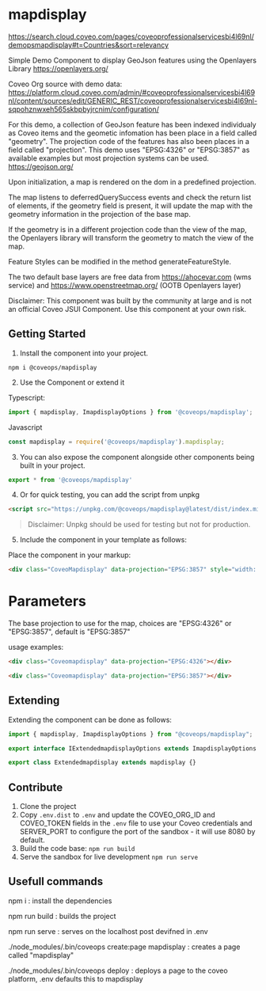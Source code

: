 # mapdisplay

https://search.cloud.coveo.com/pages/coveoprofessionalservicesbi4l69nl/demopsmapdisplay#t=Countries&sort=relevancy

Simple Demo Component to display GeoJson features using the Openlayers Library
https://openlayers.org/

Coveo Org source with demo data: 
https://platform.cloud.coveo.com/admin/#coveoprofessionalservicesbi4l69nl/content/sources/edit/GENERIC_REST/coveoprofessionalservicesbi4l69nl-sqpohznwxeh565skbpbyjrcnim/configuration/

For this demo, a collection of GeoJson feature has been indexed individualy as Coveo items and the geometic infomation has been place in a field called "geometry". The projection code of the features has also been places in a field called "projection". This demo uses "EPSG:4326" or "EPSG:3857" as available examples but most projection systems can be used.
https://geojson.org/

Upon initialization, a map is rendered on the dom in a predefined projection.

The map listens to deferredQuerySuccess events and check the return list of elements, if the geometry field is present, it will update the map with the geometry information in the projection of the base map.

If the geometry is in a different projection code than the view of the map, the Openlayers library will transform the geometry to match the view of the map.

Feature Styles can be modified in the method generateFeatureStyle.

The two default base layers are free data from https://ahocevar.com (wms service) and https://www.openstreetmap.org/ (OOTB Openlayers layer)


Disclaimer: This component was built by the community at large and is not an official Coveo JSUI Component. Use this component at your own risk.

## Getting Started

1. Install the component into your project.

```
npm i @coveops/mapdisplay
```

2. Use the Component or extend it

Typescript:

```javascript
import { mapdisplay, ImapdisplayOptions } from '@coveops/mapdisplay';
```

Javascript

```javascript
const mapdisplay = require('@coveops/mapdisplay').mapdisplay;
```

3. You can also expose the component alongside other components being built in your project.

```javascript
export * from '@coveops/mapdisplay'
```

4. Or for quick testing, you can add the script from unpkg

```html
<script src="https://unpkg.com/@coveops/mapdisplay@latest/dist/index.min.js"></script>
```

> Disclaimer: Unpkg should be used for testing but not for production.

5. Include the component in your template as follows:

Place the component in your markup:

```html
<div class="CoveoMapdisplay" data-projection="EPSG:3857" style="width: 90%; height: 400px; display: block; position: relative; margin: auto;"></div>
```

# Parameters

The base projection to use for the map, choices are "EPSG:4326" or "EPSG:3857", default is "EPSG:3857"

usage examples: 

```html
<div class="Coveomapdisplay" data-projection="EPSG:4326"></div>
```


```html
<div class="Coveomapdisplay" data-projection="EPSG:3857"></div>
```

## Extending

Extending the component can be done as follows:

```javascript
import { mapdisplay, ImapdisplayOptions } from "@coveops/mapdisplay";

export interface IExtendedmapdisplayOptions extends ImapdisplayOptions {}

export class Extendedmapdisplay extends mapdisplay {}
```

## Contribute

1. Clone the project
2. Copy `.env.dist` to `.env` and update the COVEO_ORG_ID and COVEO_TOKEN fields in the `.env` file to use your Coveo credentials and SERVER_PORT to configure the port of the sandbox - it will use 8080 by default.
3. Build the code base: `npm run build`
4. Serve the sandbox for live development `npm run serve`

## Usefull commands

npm i : install the dependencies

npm run build : builds the project

npm run serve : serves on the localhost post devifned in .env

./node_modules/.bin/coveops create:page mapdisplay : creates a page called "mapdisplay"

./node_modules/.bin/coveops deploy : deploys a page to the coveo platform, .env defaults this to mapdisplay
